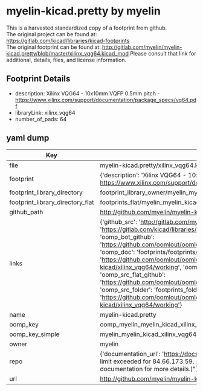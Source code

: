 # myelin-kicad.pretty by myelin  
This is a harvested standardized copy of a footprint from github.  
The original project can be found at:  
https://gitlab.com/kicad/libraries/kicad-footprints  
The original footprint can be found at:
http://gitlab.com/myelin/myelin-kicad.pretty/blob/master/xilinx_vqg64.kicad_mod
Please consult that link for additional, details, files, and license information.  
## Footprint Details
* description: Xilinx VQG64 - 10x10mm VQFP 0.5mm pitch - https://www.xilinx.com/support/documentation/package_specs/vq64.pdf  
* libraryLink: xilinx_vqg64  
* number_of_pads: 64  
## yaml dump  
| Key | Value |  
| --- | --- |  
| file | myelin-kicad.pretty/xilinx_vqg64.kicad_mod |  
| footprint | {'description': 'Xilinx VQG64 - 10x10mm VQFP 0.5mm pitch - https://www.xilinx.com/support/documentation/package_specs/vq64.pdf', 'libraryLink': 'xilinx_vqg64', 'number_of_pads': 64} |  
| footprint_library_directory | footprint_library_owner/myelin_myelin-kicad.pretty |  
| footprint_library_directory_flat | footprints_flat/myelin_myelin_kicad_xilinx_vqg64/working |  
| github_path | http://github.com/myelin/myelin-kicad.pretty/blob/master/xilinx_vqg64.kicad_mod |  
| links | {'github_src': 'http://gitlab.com/myelin/myelin-kicad.pretty/blob/master/xilinx_vqg64.kicad_mod', 'github_src_repo': 'https://gitlab.com/kicad/libraries/kicad-footprints', 'oomp_bot': 'footprints/myelin_myelin_kicad_xilinx_vqg64/working', 'oomp_bot_github': 'https://github.com/oomlout/oomlout_oomp_footprint_bot/tree/main/footprints/myelin_myelin_kicad_xilinx_vqg64/working', 'oomp_doc': 'footprints/footprints/myelin/myelin-kicad/xilinx_vqg64/working/', 'oomp_doc_github': 'https://github.com/oomlout/oomlout_oomp_footprint_doc/tree/main/footprints/footprints/myelin/myelin-kicad/xilinx_vqg64/working', 'oomp_src_flat': 'footprints_flat/footprints_flat/myelin_myelin_kicad_xilinx_vqg64/working', 'oomp_src_flat_github': 'https://github.com/oomlout/oomlout_oomp_footprint_src/tree/main/footprints_flat/myelin_myelin_kicad_xilinx_vqg64/working', 'oomp_src_folder': 'footprints_folder/footprints_folder/myelin/myelin-kicad/xilinx_vqg64/working', 'oomp_src_folder_github': 'https://github.com/oomlout/oomlout_oomp_footprint_src/tree/main/footprints_folder/myelin/myelin-kicad/xilinx_vqg64/working'} |  
| name | myelin-kicad.pretty |  
| oomp_key | oomp_myelin_myelin_kicad_xilinx_vqg64 |  
| oomp_key_simple | myelin_myelin_kicad_xilinx_vqg64 |  
| owner | myelin |  
| repo | {'documentation_url': 'https://docs.github.com/rest/overview/resources-in-the-rest-api#rate-limiting', 'message': "API rate limit exceeded for 84.66.173.59. (But here's the good news: Authenticated requests get a higher rate limit. Check out the documentation for more details.)"} |  
| url | http://github.com/myelin/myelin-kicad.pretty |  

